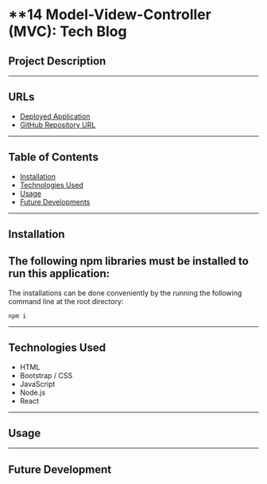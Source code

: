 # **14 Model-Videw-Controller (MVC): Tech Blog

## **Project Description**


---
## **URLs**
- [Deployed Application]()
- [GitHub Repository URL](https://github.com/jouriena11/personal-portfolio-spa)

---
## **Table of Contents**
- <a href="#installation">Installation</a>
- <a href="#technologies-used">Technologies Used</a>
- <a href="#usage">Usage</a>
- <a href="#future-development">Future Developments</a>

---
## **Installation**
The following npm libraries must be installed to run this application:
- 

The installations can be done conveniently by the running the following command line at the root directory: 
```
npm i
```

---
## **Technologies Used**
- HTML
- Bootstrap / CSS
- JavaScript
- Node.js
- React

---
## **Usage**

---
## **Future Development**
